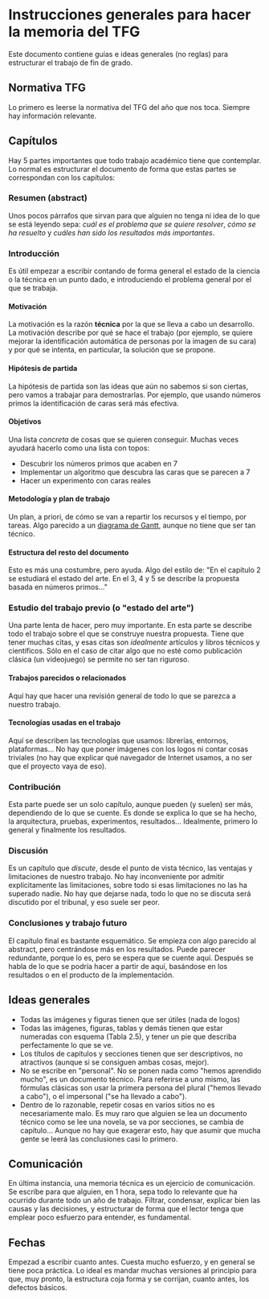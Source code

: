 # Instrucciones generales para hacer la memoria del TFG

Este documento contiene guías e ideas generales (no reglas) para estructurar el trabajo de fin de grado.

## Normativa TFG

Lo primero es leerse la normativa del TFG del año que nos toca. Siempre hay información relevante.

## Capítulos

Hay 5 partes importantes que todo trabajo académico tiene que contemplar. Lo normal es estructurar el documento de forma que estas partes se correspondan con los capítulos:

### Resumen (abstract)

Unos pocos párrafos que sirvan para que alguien no tenga ni idea de lo que se está leyendo sepa: *cuál es el problema que se quiere resolver*, *cómo se ha resuelto* y *cuáles han sido los resultados más importantes*.

### Introducción

Es útil empezar a escribir contando de forma general el estado de la ciencia o la técnica en un punto dado, e introduciendo el problema general por el que se trabaja.

#### Motivación

La motivación es la razón **técnica** por la que se lleva a cabo un desarrollo. La motivación describe por qué se hace el trabajo (por ejemplo, se quiere mejorar la identificación automática de personas por la imagen de su cara) y por qué se intenta, en particular, la solución que se propone.

#### Hipótesis de partida

La hipótesis de partida son las ideas que aún no sabemos si son ciertas, pero vamos a trabajar para demostrarlas. Por ejemplo, que usando números primos la identificación de caras será más efectiva.

#### Objetivos

Una lista *concreta* de cosas que se quieren conseguir. Muchas veces ayudará hacerlo como una lista con topos:

- Descubrir los números primos que acaben en 7
- Implementar un algoritmo que descubra las caras que se parecen a 7
- Hacer un experimento con caras reales

#### Metodología y plan de trabajo

Un plan, a priori, de cómo se van a repartir los recursos y el tiempo, por tareas. Algo parecido a un [diagrama de Gantt](https://es.wikipedia.org/wiki/Diagrama_de_Gantt), aunque no tiene que ser tan técnico.

#### Estructura del resto del documento

Esto es más una costumbre, pero ayuda. Algo del estilo de: "En el capítulo 2 se estudiará el estado del arte. En el 3, 4 y 5 se describe la propuesta basada en números primos..."

### Estudio del trabajo previo (o "estado del arte")

Una parte lenta de hacer, pero muy importante. En esta parte se describe todo el trabajo sobre el que se construye nuestra propuesta. Tiene que tener muchas citas, y esas citas son *idealmente* artículos y libros técnicos y científicos. Sólo en el caso de citar algo que no esté como publicación clásica (un videojuego) se permite no ser tan riguroso.

#### Trabajos parecidos o relacionados

Aquí hay que hacer una revisión general de todo lo que se parezca a nuestro trabajo. 

#### Tecnologías usadas en el trabajo

Aquí se describen las tecnologías que usamos: librerías, entornos, plataformas... No hay que poner imágenes con los logos ni contar cosas triviales (no hay que explicar qué navegador de Internet usamos, a no ser que el proyecto vaya de eso).

### Contribución

Esta parte puede ser un solo capítulo, aunque pueden (y suelen) ser más, dependiendo de lo que se cuente. Es donde se explica lo que se ha hecho, la arquitectura, pruebas, experimentos, resultados... Idealmente, primero lo general y finalmente los resultados.

### Discusión

Es un capítulo que *discute*, desde el punto de vista técnico, las ventajas y limitaciones de nuestro trabajo. No hay inconveniente por admitir explícitamente las limitaciones, sobre todo si esas limitaciones no las ha superado nadie. No hay que dejarse nada, todo lo que no se discuta será discutido por el tribunal, y eso suele ser peor.

### Conclusiones y trabajo futuro

El capítulo final es bastante esquemático. Se empieza con algo parecido al abstract, pero centrándose más en los resultados. Puede parecer redundante, porque lo es, pero se espera que se cuente aquí. Después se habla de lo que se podría hacer a partir de aquí, basándose en los resultados o en el producto de la implementación.

## Ideas generales

- Todas las imágenes y figuras tienen que ser útiles (nada de logos)
- Todas las imágenes, figuras, tablas y demás tienen que estar numeradas con esquema (Tabla 2.5), y tener un pie que describa perfectamente lo que se ve.
- Los títulos de capítulos y secciones tienen que ser descriptivos, no atractivos (aunque si se consiguen ambas cosas, mejor).
- No se escribe en "personal". No se ponen nada como "hemos aprendido mucho", es un documento técnico. Para referirse a uno mismo, las fórmulas clásicas son usar la primera persona del plural ("hemos llevado a cabo"), o el impersonal ("se ha llevado a cabo").
- Dentro de lo razonable, repetir cosas en varios sitios no es necesariamente malo. Es muy raro que alguien se lea un documento técnico como se lee una novela, se va por secciones, se cambia de capítulo... Aunque no hay que exagerar esto, hay que asumir que mucha gente se leerá las conclusiones casi lo primero.

## Comunicación

En última instancia, una memoria técnica es un ejercicio de comunicación. Se escribe para que alguien, en 1 hora, sepa todo lo relevante que ha ocurrido durante todo un año de trabajo. Filtrar, condensar, explicar bien las causas y las decisiones, y estructurar de forma que el lector tenga que emplear poco esfuerzo para entender, es fundamental.

## Fechas

Empezad a escribir cuanto antes. Cuesta mucho esfuerzo, y en general se tiene poca práctica. Lo ideal es mandar muchas versiones al principio para que, muy pronto, la estructura coja forma y se corrijan, cuanto antes, los defectos básicos.
